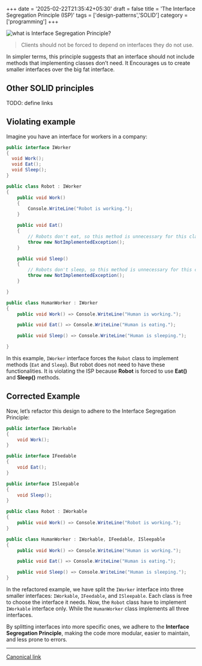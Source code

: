+++
date = '2025-02-22T21:35:42+05:30'
draft = false
title = 'The Interface Segregation Principle (ISP)'
tags = ['design-patterns','SOLID']
category = ['programming']
+++

![what is Interface Segregation Principle?](/images/ISP.jpg)

> Clients should not be forced to depend on interfaces they do not use.

In simpler terms, this principle suggests that an interface should not include methods that implementing classes don’t need. It Encourages us to create smaller interfaces over the big fat interface.

## Other SOLID principles

TODO: define links

## Violating example

Imagine you have an interface for workers in a company:

```cs
public interface IWorker
{
  void Work();
  void Eat();
  void Sleep();
}

public class Robot : IWorker
{
    public void Work()
    {
        Console.WriteLine("Robot is working.");
    }

    public void Eat()
    {
        // Robots don't eat, so this method is unnecessary for this class
        throw new NotImplementedException();
    }

    public void Sleep()
    {
        // Robots don't sleep, so this method is unnecessary for this class
        throw new NotImplementedException();
    }

}

public class HumanWorker : IWorker
{
    public void Work() => Console.WriteLine("Human is working.");

    public void Eat() => Console.WriteLine("Human is eating.");

    public void Sleep() => Console.WriteLine("Human is sleeping.");

}
```

In this example, `IWorker` interface forces the `Robot` class to implement methods (`Eat` and `Sleep`). But robot does not need to have these functionalities. It is violating the ISP because **Robot** is forced to use **Eat()** and **Sleep()** methods.

## Corrected Example

Now, let’s refactor this design to adhere to the Interface Segregation Principle:

```cs
public interface IWorkable
{
    void Work();
}

public interface IFeedable
{
    void Eat();
}

public interface ISleepable
{
    void Sleep();
}

public class Robot : IWorkable
{
    public void Work() => Console.WriteLine("Robot is working.");
}

public class HumanWorker : IWorkable, IFeedable, ISleepable
{
    public void Work() => Console.WriteLine("Human is working.");

    public void Eat() => Console.WriteLine("Human is eating.");

    public void Sleep() => Console.WriteLine("Human is sleeping.");
}
```

In the refactored example, we have split the `IWorker` interface into three smaller interfaces: `IWorkable`, `IFeedable`, and `ISleepable`. Each class is free to choose the interface it needs. Now, the `Robot` class have to implement `IWorkable` interface only. While the `HumanWorker` class implements all three interfaces.

By splitting interfaces into more specific ones, we adhere to the **Interface Segregation Principle**, making the code more modular, easier to maintain, and less prone to errors.

---

[Canonical link](https://medium.com/@ravindradevrani/the-interface-segregation-principle-isp-eae6ae0dcdae)

